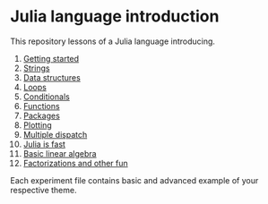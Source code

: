 # Julia language introduction

This repository lessons of a Julia language introducing.

1. [Getting started](https://github.com/gabrielhvs/Julia-Introduction_Course/blob/master/0%20-%20Getting%20started.ipynb)
2. [Strings](https://github.com/gabrielhvs/Julia-Introduction_Course/blob/master/1%20-%20Strings.ipynb)
3. [Data structures](https://github.com/gabrielhvs/Julia-Introduction_Course/blob/master/2%20-%20Data%20structures.ipynb)
4. [Loops](https://github.com/gabrielhvs/Julia-Introduction_Course/blob/master/3%20-%20Loops.ipynb)
5. [Conditionals](https://github.com/gabrielhvs/Julia-Introduction_Course/blob/master/4%20-%20Conditionals.ipynb)
6. [Functions](https://github.com/gabrielhvs/Julia-Introduction_Course/blob/master/5%20-%20Functions.ipynb)
7. [Packages](https://github.com/gabrielhvs/Julia-Introduction_Course/blob/master/6%20-%20Packages.ipynb)
8. [Plotting](https://github.com/gabrielhvs/Julia-Introduction_Course/blob/master/7%20-%20Plotting.ipynb)
9. [Multiple dispatch](https://github.com/gabrielhvs/Julia-Introduction_Course/blob/master/8%20-%20Multiple%20dispatch.ipynb) 
10. [Julia is fast](https://github.com/gabrielhvs/Julia-Introduction_Course/blob/master/9%20-%20Julia%20is%20fast.ipynb) 
11. [Basic linear algebra](https://github.com/gabrielhvs/Julia-Introduction_Course/blob/master/10%20-%20Basic%20linear%20algebra.ipynb)
12. [Factorizations and other fun](https://github.com/gabrielhvs/Julia-Introduction_Course/blob/master/11%20-%20Factorizations%20and%20other%20fun.ipynb)

Each experiment file contains basic and advanced example of your respective theme.
